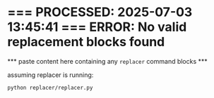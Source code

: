=== PROCESSED: 2025-07-03 13:45:41 ===
ERROR: No valid replacement blocks found
===

*** paste content here containing any `replacer` command blocks ***


assuming replacer is running:

```
python replacer/replacer.py
```